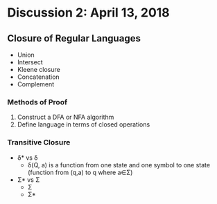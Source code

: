 # Discussion 2: April 13, 2018
## Closure of Regular Languages
* Union
* Intersect
* Kleene closure
* Concatenation
* Complement
### Methods of Proof
1. Construct a DFA or NFA algorithm
2. Define language in terms of closed operations
### Transitive Closure
* δ* vs δ
  * δ(Q, a) is a function from one state and one symbol to one state (function from (q,a) to q where a∈Σ)
* Σ* vs Σ
  * Σ
  * Σ* 

